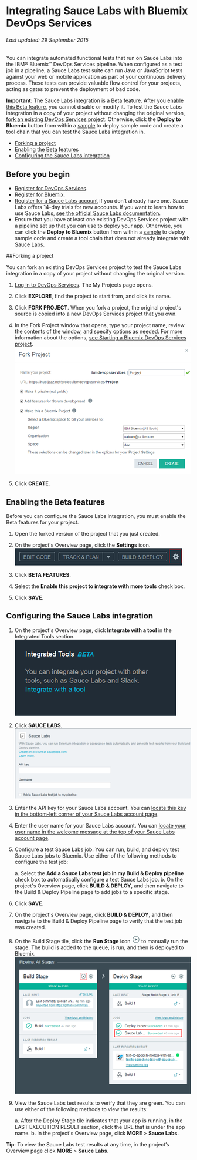 # Integrating Sauce Labs with Bluemix DevOps Services 

###### Last updated: 29 September 2015

You can integrate automated functional tests that run on Sauce Labs into the IBM&reg; Bluemix&trade; DevOps Services pipeline. When configured as a test job in a pipeline, a Sauce Labs test suite can run Java or JavaScript tests against your web or mobile application as part of your continuous delivery process. These tests can provide valuable flow control for your projects, acting as gates to prevent the deployment of bad code.

**Important**: The Sauce Labs integration is a Beta feature. After you [enable this Beta feature](#enabling_the_beta_features), you cannot disable or modify it. To test the Sauce Labs integration in a copy of your project without changing the original version, [fork an existing DevOps Services project](#forking_a_devops_services_project). Otherwise, click the **Deploy to Bluemix** button from within a [sample](https://hub.jazz.net/project/idsorg/sample-java-cloudant/overview) to deploy sample code and create a tool chain that you can test the Sauce Labs integration in.


* [Forking a project](#forking_a_devops_services_project)
* [Enabling the Beta features](#enabling_the_beta_features)
* [Configuring the Sauce Labs integration](#configuring_the_sauce_labs_integration)


## Before you begin
* [Register for DevOps Services](https://hub.jazz.net).
* [Register for Bluemix](http://bluemix.net/). 
* [Register for a Sauce Labs account](https://saucelabs.com/) if you don't already have one. Sauce Labs offers 14-day trials for new accounts. If you want to learn how to use Sauce Labs, [see the official Sauce Labs documentation](https://docs.saucelabs.com/). 
* Ensure that you have at least one existing DevOps Services project with a pipeline set up that you can use to deploy your app. Otherwise, you can click the **Deploy to Bluemix** button from within a [sample](https://hub.jazz.net/project/idsorg/sample-java-cloudant/overview) to deploy sample code and create a tool chain that does not already integrate with Sauce Labs.

<a name='forking_a_devops_services_project'></a>
##Forking a project

You can fork an existing DevOps Services project to test the Sauce Labs integration in a copy of your project without changing the original version.

1. [Log in to DevOps Services](https://hub.jazz.net). The My Projects page opens.

2. Click **EXPLORE**, find the project to start from, and click its name.

3. Click **FORK PROJECT**. When you fork a project, the original project's source is copied into a new DevOps Services project that you own.

4. In the Fork Project window that opens, type your project name, review the contents of the window, and specify options as needed. For more information about the options, [see Starting a Bluemix DevOps Services project](/docs/startproject#starting_a_devops_services_project).
![Bluemix DevOps Services new user landing page][1]
 
5. Click **CREATE**.


<a name='enabling_the_beta_features'></a>
## Enabling the Beta features

Before you can configure the Sauce Labs integration, you must enable the Beta features for your project.

1. Open the forked version of the project that you just created.

2. On the project's Overview page, click the **Settings** icon.
![Project settings icon][2]

3. Click **BETA FEATURES**.

4. Select the **Enable this project to integrate with more tools** check box.

5. Click **SAVE**.


<a name='configuring_the_sauce_labs_integration'></a>
## Configuring the Sauce Labs integration

1. On the project's Overview page, click **Integrate with a tool** in the Integrated Tools section. 
![Project Overview page integrations section][3]

2. Click **SAUCE LABS**.
![Sauce Labs integration page][4]

3. Enter the API key for your Sauce Labs account. You can [locate this key in the bottom-left corner of your Sauce Labs account page](https://saucelabs.com/account).

4. Enter the user name for your Sauce Labs account. You can [locate your user name in the welcome message at the top of your Sauce Labs account page](https://saucelabs.com/account).

5. Configure a test Sauce Labs job. You can run, build, and deploy test Sauce Labs jobs to Bluemix. Use either of the following methods to configure the test job:

   a. Select the **Add a Sauce Labs test job in my Build & Deploy pipeline** check box to automatically configure a test Sauce Labs job.
   b. On the project's Overview page, click **BUILD & DEPLOY**, and then navigate to the Build & Deploy Pipeline page to add jobs to a specific stage. 
   
6. Click **SAVE**.

7. On the project's Overview page, click **BUILD & DEPLOY**, and then navigate to the Build & Deploy Pipeline page to verify that the test job was created.

8. On the Build Stage tile, click the **Run Stage** icon <img  class="inline" src="./images/run_stage.png" alt="The Run Stage icon"> to manually run the stage. The build is added to the queue, is run, and then is deployed to Bluemix.
![The project's configured pipeline][5]

9. View the Sauce Labs test results to verify that they are green. You can use either of the following methods to view the results:

   a. After the Deploy Stage tile indicates that your app is running, in the LAST EXECUTION RESULT section, click the URL that is under the app name.
   b. In the project's Overview page, click **MORE** > **Sauce Labs**.
  

**Tip**: To view the Sauce Labs test results at any time, in the project’s Overview page click **MORE** > **Sauce Labs**.




[1]: images/restyle_newprojectwindow.png
[2]: images/project_settings_icon.png
[3]: images/integrations.png
[4]: images/integrate_sauce_labs.png
[5]: images/configured_pipeline.png